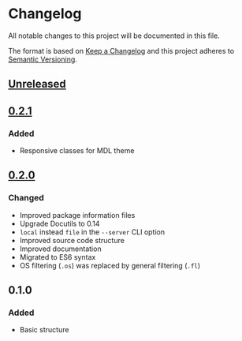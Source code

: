 # Changelog

All notable changes to this project will be documented in this file.

The format is based on [Keep a Changelog](http://keepachangelog.com/en/1.0.0/)
and this project adheres to [Semantic Versioning](http://semver.org/spec/v2.0.0.html).

[Unreleased]: https://github.com/ntrrg/NtDocutils/compare/v0.2.1...HEAD
## [Unreleased][]

[0.2.1]: https://github.com/ntrrg/NtDocutils/compare/v0.2.0...v0.2.1
## [0.2.1][]

### Added

* Responsive classes for MDL theme

[0.2.0]: https://github.com/ntrrg/NtDocutils/compare/v0.1.0...v0.2.0
## [0.2.0][]

### Changed

* Improved package information files
* Upgrade Docutils to 0.14
* `local` instead `file` in the `--server` CLI option
* Improved source code structure
* Improved documentation
* Migrated to ES6 syntax
* OS filtering (`.os`) was replaced by general filtering (`.fl`)

## 0.1.0

### Added

* Basic structure
